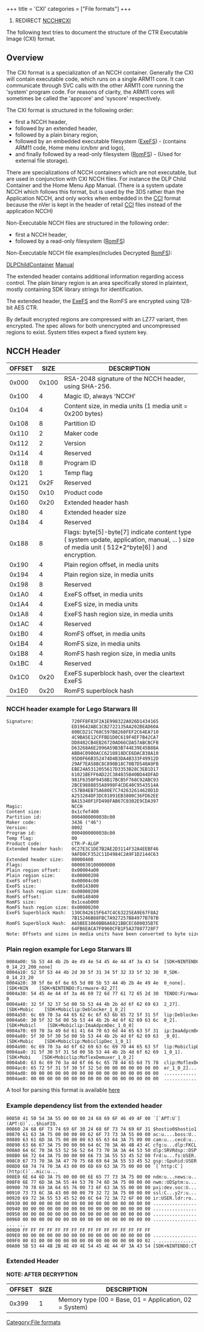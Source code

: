 +++
title = 'CXI'
categories = ["File formats"]
+++

1.  REDIRECT [NCCH#CXI](NCCH#CXI "wikilink")

The following text tries to document the structure of the CTR Executable
Image (CXI) format.

## Overview

The CXI format is a specialization of an NCCH container. Generally the
CXI will contain executable code, which runs on a single ARM11 core. It
can communicate through SVC calls with the other ARM11 core running the
'system' program code. For reasons of clarity, the ARM11 cores will
sometimes be called the 'appcore' and 'syscore' respectively.

The CXI format is structured in the following order:

- first a NCCH header,
- followed by an extended header,
- followed by a plain binary region,
- followed by an embedded executable filesystem
  ([ExeFS](ExeFS "wikilink")) - (contains ARM11 code, Home menu icn/bnr
  and logo),
- and finally followed by a read-only filesystem
  ([RomFS](RomFS "wikilink")) - (Used for external file storage).

There are specializations of NCCH containers which are not executable,
but are used in conjunction with CXI NCCH files. For instance the DLP
Child Container and the Home Menu App Manual. (There is a system update
NCCH which follows this format, but is used by the 3DS rather than the
Application NCCH, and only works when embedded in the
[CCI](CCI "wikilink") format because the nVer is kept in the header of
retail [CCI](CCI "wikilink") files instead of the application NCCH)

Non-Executable NCCH files are structured in the following order:

- first a NCCH header,
- followed by a read-only filesystem ([RomFS](RomFS "wikilink"))

Non-Executable NCCH file examples(Includes Decrypted
[RomFS](RomFS "wikilink")):

[DLPChildContainer](http://depositfiles.com/files/d8ej64571)
[Manual](http://depositfiles.com/files/en9g37b0j)

The extended header contains additional information regarding access
control. The plain binary region is an area specifically stored in
plaintext, mostly containing SDK library strings for identification.

The extended header, the [ExeFS](ExeFS "wikilink") and the RomFS are
encrypted using 128-bit AES CTR.

By default encrypted regions are compressed with an LZ77 variant, then
encrypted. The spec allows for both unencrypted and uncompressed regions
to exist. System titles expect a fixed system key.

## NCCH Header

| OFFSET | SIZE  | DESCRIPTION                                                                                                                                          |
|--------|-------|------------------------------------------------------------------------------------------------------------------------------------------------------|
| 0x000  | 0x100 | RSA-2048 signature of the NCCH header, using SHA-256.                                                                                                |
| 0x100  | 4     | Magic ID, always 'NCCH'                                                                                                                              |
| 0x104  | 4     | Content size, in media units (1 media unit = 0x200 bytes)                                                                                            |
| 0x108  | 8     | Partition ID                                                                                                                                         |
| 0x110  | 2     | Maker code                                                                                                                                           |
| 0x112  | 2     | Version                                                                                                                                              |
| 0x114  | 4     | Reserved                                                                                                                                             |
| 0x118  | 8     | Program ID                                                                                                                                           |
| 0x120  | 1     | Temp flag                                                                                                                                            |
| 0x121  | 0x2F  | Reserved                                                                                                                                             |
| 0x150  | 0x10  | Product code                                                                                                                                         |
| 0x160  | 0x20  | Extended header hash                                                                                                                                 |
| 0x180  | 4     | Extended header size                                                                                                                                 |
| 0x184  | 4     | Reserved                                                                                                                                             |
| 0x188  | 8     | Flags: byte\[5\]-byte\[7\] indicate content type ( system update, application, manual, ... ) size of media unit ( 512\*2^byte\[6\] ) and encryption. |
| 0x190  | 4     | Plain region offset, in media units                                                                                                                  |
| 0x194  | 4     | Plain region size, in media units                                                                                                                    |
| 0x198  | 8     | Reserved                                                                                                                                             |
| 0x1A0  | 4     | ExeFS offset, in media units                                                                                                                         |
| 0x1A4  | 4     | ExeFS size, in media units                                                                                                                           |
| 0x1A8  | 4     | ExeFS hash region size, in media units                                                                                                               |
| 0x1AC  | 4     | Reserved                                                                                                                                             |
| 0x1B0  | 4     | RomFS offset, in media units                                                                                                                         |
| 0x1B4  | 4     | RomFS size, in media units                                                                                                                           |
| 0x1B8  | 4     | RomFS hash region size, in media units                                                                                                               |
| 0x1BC  | 4     | Reserved                                                                                                                                             |
| 0x1C0  | 0x20  | ExeFS superblock hash, over the cleartext ExeFS                                                                                                      |
| 0x1E0  | 0x20  | RomFS superblock hash                                                                                                                                |

### NCCH header example for Lego Starwars III

```
Signature:              720FF8F83F2A1E998322A026D1434165
                        ED19642ABC1CB2722135AA202BEAD60A
                        80BCD21C768C597B8268FEF2C64EA710
                        4C9BA5E12CFFBD1D0C619F4EF7B42CA7
                        DD8482CB4EB26720AD66CDA57ABCBCFB
                        D63268A6E2896A59B3B744E39E45B88A
                        ABB4C0980ACC6210818DCE6DAC838A10
                        95D0F66B352474D4B3DA4B333F49912D
                        29AF7EA58BC8C890B18C70B7D540A9FB
                        EBE24A5312055617D3353B28C3EB1D17
                        61021BEFF6AD22C384835B40BD44DFAD
                        981F6350F9458B17BCB5F768C92ABC93
                        2BCE9888855A8998F4CDE40C9543514A
                        C57B84EB75A680E7C742632614620D1D
                        A253284DF3DC01091EB3800C36FD62EE
                        BA15340F1FD498FAB67C0302E9CDA397
Magic:                  NCCH
Content size:           0x1cfef400
Partition id:           0004000000038c00
Maker code:             3436 ("46")
Version:                0002
Program id:             0004000000038c00
Temp flag:              00
Product code:           CTR-P-ALGP
Extended header hash:   0C27E3C1DE7B2AE2D3114F32A4EEBF46
                        9AFD0CF352C11D4984C2A9F1D2144C63
Extended header size:   00000400
Flags:                  0000030100000000
Plain region offset:    0x00004a00
Plain region size:      0x00000200
ExeFS offset:           0x00004c00
ExeFS size:             0x00143800
ExeFS hash region size: 0x00000200
RomFS offset:           0x00148400
RomFS size:             0x1ceab000
RomFS hash region size: 0x00000200
ExeFS Superblock Hash:  130C042615F647C4C63225EA9E67F8A2
                        7B15246B88FBC7A927257B84977B787B
RomFS Superblock Hash:  A65BEE1060BB6A6821BBCEC600035B7E
                        64FB6EACA7F0960CFB1F5A37087728F7
Note: Offsets and sizes in media units have been converted to byte sizes.
```

### Plain region example for Lego Starwars III

```
0004a00: 5b 53 44 4b 2b 4e 49 4e 54 45 4e 44 4f 3a 43 54  [SDK+NINTENDO:CT    [SDK+NINTENDO:CTR_SDK-0_14_23_200_none]
0004a10: 52 5f 53 44 4b 2d 30 5f 31 34 5f 32 33 5f 32 30  R_SDK-0_14_23_20
0004a20: 30 5f 6e 6f 6e 65 5d 00 5b 53 44 4b 2b 4e 49 4e  0_none].[SDK+NIN    [SDK+NINTENDO:Firmware-02_27]
0004a30: 54 45 4e 44 4f 3a 46 69 72 6d 77 61 72 65 2d 30  TENDO:Firmware-0
0004a40: 32 5f 32 37 5d 00 5b 53 44 4b 2b 4d 6f 62 69 63  2_27].[SDK+Mobic    [SDK+Mobiclip:Deblocker_1_0_2]
0004a50: 6c 69 70 3a 44 65 62 6c 6f 63 6b 65 72 5f 31 5f  lip:Deblocker_1_
0004a60: 30 5f 32 5d 00 5b 53 44 4b 2b 4d 6f 62 69 63 6c  0_2].[SDK+Mobicl    [SDK+Mobiclip:ImaAdpcmDec_1_0_0]
0004a70: 69 70 3a 49 6d 61 41 64 70 63 6d 44 65 63 5f 31  ip:ImaAdpcmDec_1
0004a80: 5f 30 5f 30 5d 00 5b 53 44 4b 2b 4d 6f 62 69 63  _0_0].[SDK+Mobic    [SDK+Mobiclip:MobiclipDec_1_0_1]
0004a90: 6c 69 70 3a 4d 6f 62 69 63 6c 69 70 44 65 63 5f  lip:MobiclipDec_
0004aa0: 31 5f 30 5f 31 5d 00 5b 53 44 4b 2b 4d 6f 62 69  1_0_1].[SDK+Mobi    [SDK+Mobiclip:MoflexDemuxer_1_0_2]
0004ab0: 63 6c 69 70 3a 4d 6f 66 6c 65 78 44 65 6d 75 78  clip:MoflexDemux
0004ac0: 65 72 5f 31 5f 30 5f 32 5d 00 00 00 00 00 00 00  er_1_0_2].......
0004ad0: 00 00 00 00 00 00 00 00 00 00 00 00 00 00 00 00  ................
0004ae0: 00 00 00 00 00 00 00 00 00 00 00 00 00 00 00 00  ................
```

A tool for parsing this format is available
[here](http://github.com/3dshax/ctr/tree/master/ctrtool)

### Example dependency list from the extended header

```
00850 41 50 54 3A 55 00 00 00 24 68 69 6F 46 49 4F 00 `[`APT:U`](APT:U)`...$hioFIO.
00860 24 68 6F 73 74 69 6F 30 24 68 6F 73 74 69 6F 31 $hostio0$hostio1
00870 61 63 3A 75 00 00 00 00 62 6F 73 73 3A 55 00 00 ac:u....boss:U..
00880 63 61 6D 3A 75 00 00 00 63 65 63 64 3A 75 00 00 cam:u...cecd:u..
00890 63 66 67 3A 75 00 00 00 64 6C 70 3A 46 4B 43 4C cfg:u...dlp:FKCL
008A0 64 6C 70 3A 53 52 56 52 64 73 70 3A 3A 44 53 50 dlp:SRVRdsp::DSP
008B0 66 72 64 3A 75 00 00 00 66 73 3A 55 53 45 52 00 frd:u...fs:USER.
008C0 67 73 70 3A 3A 47 70 75 68 69 64 3A 55 53 45 52 gsp::Gpuhid:USER
008D0 68 74 74 70 3A 43 00 00 6D 69 63 3A 75 00 00 00 `[`http:C`](http:C)`..mic:u...
008E0 6E 64 6D 3A 75 00 00 00 6E 65 77 73 3A 75 00 00 ndm:u...news:u..
008F0 6E 77 6D 3A 3A 55 44 53 70 74 6D 3A 75 00 00 00 nwm::UDSptm:u...
00900 70 78 69 3A 64 65 76 00 73 6F 63 3A 55 00 00 00 pxi:dev.soc:U...
00910 73 73 6C 3A 43 00 00 00 79 32 72 3A 75 00 00 00 ssl:C...y2r:u...
00920 69 72 3A 55 53 45 52 00 6C 64 72 3A 72 6F 00 00 ir:USER.ldr:ro..
00930 00 00 00 00 00 00 00 00 00 00 00 00 00 00 00 00 ................
00940 00 00 00 00 00 00 00 00 00 00 00 00 00 00 00 00 ................
00950 00 00 00 00 00 00 00 00 00 00 00 00 00 00 00 00 ................
00960 00 00 00 00 00 00 00 00 00 00 00 00 00 00 00 00 ................
... ...
009D0 FF FF FF FF FF FF FF FF FF FF FF FF FF FF FF FF                 
009E0 00 00 00 00 00 00 00 00 00 00 00 00 00 00 00 00 ................
009F0 00 03 00 00 00 00 00 00 00 00 00 00 00 00 00 02 . ............. 
00A00 5B 53 44 4B 2B 4E 49 4E 54 45 4E 44 4F 3A 43 54 [SDK+NINTENDO:CT
```

### Extended Header

**NOTE: AFTER DECRYPTION**

| OFFSET | SIZE | DESCRIPTION                                            |
|--------|------|--------------------------------------------------------|
| 0x399  | 1    | Memory type (00 = Base, 01 = Application, 02 = System) |

[Category:File formats](Category:File_formats "wikilink")
